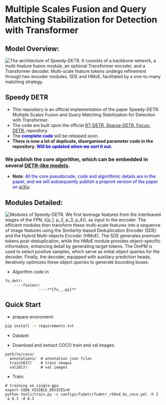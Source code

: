 # Multiple Scales Fusion and Query Matching Stabilization for Detection with Transformer


## Model Overview:
![The architecture of Speedy-DETR. It consists of a backbone network, a multi-feature fusion module, an optional Transformer encoder, and a Transformer decoder. Multi-scale feature tokens undergo refinement through two encoder modules, SDE and HMoE, facilitated by a one-to-many matching strategy.](https://github.com/ShenyDss/Speedy-DETR/blob/main/model.png)



## Speedy DETR
- This repository is an official implementation of the paper Speedy-DETR: Multiple Scales Fusion and Query Matching Stabilization for Detection with Transformer.
- The code are built upon the official [RT-DETR, Sparse-DETR, Focus-DETR.](https://zhao-yian.github.io/RTDETR/) repository.
- The <font color=blue>**complete code**</font> will be released soon.
- **There is now a lot of duplicate, disorganised parameter code in the repository. <font color=blue>**Will be updated when we sort it out.**</font>**

### We publish the core algorithm, which can be embedded in several [DETR-like models](https://github.com/open-mmlab/mmdetection).
- **Note**: <font color=blue>All the core pseudocode, code and algorithmic details are in the paper, and we will subsequently publish a preprint version of the paper on [arXiv](https://arXiv.org).</font>

## Modules Detailed:
![Modules of Speedy-DETR. We first leverage features from the interleaved stages of the FPN, \(\{p_1, p_2, p_3, p_4\}\), as input to the encoder. The efficient modules then transform these multi-scale features into a sequence of image features using the Similarity-based Deduplication Encoder (SDE) and the Hybrid Multi-objects Encoder (HMoE). The SDE generates premium tokens post-deduplication, while the HMoE   module provides object-specific information, enhancing detail by generating target tokens. The OmPM is used to select positive samples, which serve as initial object queries for the decoder. Finally, the decoder, equipped with auxiliary prediction heads, iteratively optimizes these object queries to generate bounding boxes.](./module.png)


- Algorithm code in 
```
fu_detr:
    ----fusion/:
               ----**{fu__.py}**
````

## Quick Start

- prepare enviroment:

```bash
pip install -r requirements.txt
```





- Dataset:

- Download and extract COCO train and val images.
```
path/to/coco/
  annotations/  # annotation json files
  train2017/    # train images
  val2017/      # val images
```

- Train:
```shell
# training on single-gpu
export CUDA_VISIBLE_DEVICES=0
python tools/train.py -c configs/fudetr/fudetr_r50vd_6x_coco.yml -h 2 -a 0.3 -d 0.3
```

